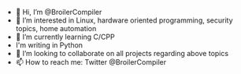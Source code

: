 - 👋 Hi, I’m @BroilerCompiler
- 👀 I’m interested in Linux, hardware oriented programming, security topics, home automation
- 🌱 I’m currently learning C/CPP
- I'm writing in Python
- 💞️ I’m looking to collaborate on all projects regarding above topics
- 📫 How to reach me: Twitter @BroilerCompiler

<!---
BroilerCompiler/BroilerCompiler is a ✨ special ✨ repository because its `README.md` (this file) appears on your GitHub profile.
You can click the Preview link to take a look at your changes.
--->
